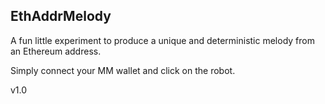 EthAddrMelody
---------------

A fun little experiment to produce a unique and deterministic melody
from an Ethereum address.

Simply connect your MM wallet and click on the robot.

v1.0
